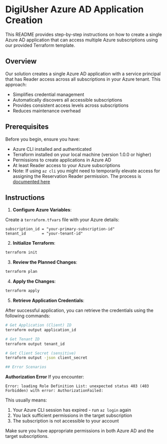 # DigiUsher Azure AD Application Creation

This README provides step-by-step instructions on how to create a single Azure AD application that can access multiple Azure subscriptions using our provided Terraform template.

## Overview

Our solution creates a single Azure AD application with a service principal that has Reader access across all subscriptions in your Azure tenant. This approach:
- Simplifies credential management
- Automatically discovers all accessible subscriptions
- Provides consistent access levels across subscriptions
- Reduces maintenance overhead

## Prerequisites

Before you begin, ensure you have:

- Azure CLI installed and authenticated
- Terraform installed on your local machine (version 1.0.0 or higher)
- Permissions to create applications in Azure AD
- At least Reader access to your Azure subscriptions
- Note: If using `az cli` you might need to temporarily elevate access for assigning the Reservation Reader permission. The process is [documented here](https://learn.microsoft.com/en-us/azure/role-based-access-control/elevate-access-global-admin)

## Instructions

1. **Configure Azure Variables**:

Create a `terraform.tfvars` file with your Azure details:

```hcl
subscription_id = "your-primary-subscription-id"
tenant_id       = "your-tenant-id"
```

2. **Initialize Terraform**:

```bash
terraform init
```

3. **Review the Planned Changes**:

```bash
terraform plan
```

4. **Apply the Changes**:

```bash
terraform apply
```

5. **Retrieve Application Credentials**:

After successful application, you can retrieve the credentials using the following commands:

```bash
# Get Application (Client) ID
terraform output application_id

# Get Tenant ID
terraform output tenant_id

# Get Client Secret (sensitive)
terraform output -json client_secret

## Error Scenarios
```

**Authorization Error**
If you encounter:

```
Error: loading Role Definition List: unexpected status 403 (403 Forbidden) with error: AuthorizationFailed: 
```

This usually means:
1. Your Azure CLI session has expired - run `az login` again
2. You lack sufficient permissions in the target subscription
3. The subscription is not accessible to your account

Make sure you have appropriate permissions in both Azure AD and the target subscriptions.
